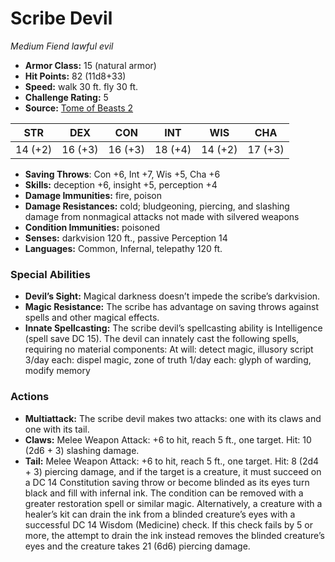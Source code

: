 # Scribe Devil

*Medium* *Fiend* *lawful evil*

- **Armor Class:** 15 (natural armor)
- **Hit Points:** 82 (11d8+33)
- **Speed:** walk 30 ft. fly 30 ft.
- **Challenge Rating:** 5
- **Source:** [Tome of Beasts 2](https://koboldpress.com/kpstore/product/tome-of-beasts-2-for-5th-edition/)

| STR | DEX | CON | INT | WIS | CHA |
| --- | --- | --- | --- | --- | --- |
| 14 (+2) | 16 (+3) | 16 (+3) | 18 (+4) | 14 (+2) | 17 (+3) |

- **Saving Throws**: Con +6, Int +7, Wis +5, Cha +6
- **Skills:** deception +6, insight +5, perception +4
- **Damage Immunities:** fire, poison
- **Damage Resistances:** cold; bludgeoning, piercing, and slashing damage from nonmagical attacks not made with silvered weapons
- **Condition Immunities:** poisoned
- **Senses:** darkvision 120 ft., passive Perception 14
- **Languages:** Common, Infernal, telepathy 120 ft.
### Special Abilities
- **Devil’s Sight:** Magical darkness doesn’t impede the scribe’s darkvision.
- **Magic Resistance:** The scribe has advantage on saving throws against spells and other magical effects.
- **Innate Spellcasting:** The scribe devil’s spellcasting ability is Intelligence (spell save DC 15). The devil can innately cast the following spells, requiring no material components: At will: detect magic, illusory script 3/day each: dispel magic, zone of truth 1/day each: glyph of warding, modify memory
### Actions
- **Multiattack:** The scribe devil makes two attacks: one with its claws and one with its tail.
- **Claws:** Melee Weapon Attack: +6 to hit, reach 5 ft., one target. Hit: 10 (2d6 + 3) slashing damage.
- **Tail:** Melee Weapon Attack: +6 to hit, reach 5 ft., one target. Hit: 8 (2d4 + 3) piercing damage, and if the target is a creature, it must succeed on a DC 14 Constitution saving throw or become blinded as its eyes turn black and fill with infernal ink. The condition can be removed with a greater restoration spell or similar magic. Alternatively, a creature with a healer’s kit can drain the ink from a blinded creature’s eyes with a successful DC 14 Wisdom (Medicine) check. If this check fails by 5 or more, the attempt to drain the ink instead removes the blinded creature’s eyes and the creature takes 21 (6d6) piercing damage.
